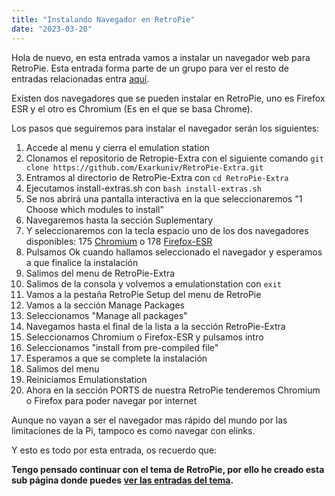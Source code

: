 ```yaml
---
title: "Instalando Navegador en RetroPie"
date: "2023-03-20"
---
```


Hola de nuevo, en esta entrada vamos a instalar un navegador web para RetroPie. Esta entrada forma parte de un grupo para ver el resto de entradas relacionadas entra [aquí](https://piscinadeentropia.es/raspberry/juguemos-con-retropie/).

Existen dos navegadores que se pueden instalar en RetroPie, uno es Firefox ESR y el otro es Chromium (Es en el que se basa Chrome).

Los pasos que seguiremos para instalar el navegador serán los siguientes:

1. Accede al menu y cierra el emulation station
2. Clonamos el repositorio de Retropie-Extra con el siguiente comando `git clone https://github.com/Exarkuniv/RetroPie-Extra.git`
3. Entramos al directorio de RetroPie-Extra con `cd RetroPie-Extra`
4. Ejecutamos install-extras.sh con `bash install-extras.sh`
5. Se nos abrirá una pantalla interactiva en la que seleccionaremos "1 Choose which modules to install"
6. Navegaremos hasta la sección Suplementary
7. Y seleccionaremos con la tecla espacio uno de los dos navegadores disponibles: 175 [Chromium](https://www.chromium.org/chromium-projects/) o 178 [Firefox-ESR](https://www.mozilla.org/es-ES/)
8. Pulsamos Ok cuando hallamos seleccionado el navegador y esperamos a que finalice la instalación
9. Salimos del menu de RetroPie-Extra
10. Salimos de la consola y volvemos a emulationstation con `exit`
11. Vamos a la pestaña RetroPie Setup del menu de RetroPie
12. Vamos a la sección Manage Packages
13. Seleccionamos "Manage all packages"
14. Navegamos hasta el final de la lista a la sección RetroPie-Extra
15. Seleccionamos Chromium o Firefox-ESR y pulsamos intro
16. Seleccionamos "install from pre-compiled file"
17. Esperamos a que se complete la instalación
18. Salimos del menu
19. Reiniciamos Emulationstation
20. Ahora en la sección PORTS de nuestra RetroPie tenderemos Chromium o Firefox para poder navegar por internet

Aunque no vayan a ser el navegador mas rápido del mundo por las limitaciones de la Pi, tampoco es como navegar con elinks.

Y esto es todo por esta entrada, os recuerdo que:

**Tengo pensado continuar con el tema de RetroPie, por ello he creado esta sub página donde puedes [ver las entradas del tema](https://piscinadeentropia.es/raspberry/juguemos-con-retropie/).**
